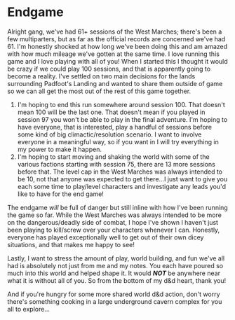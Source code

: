 Endgame
======

Alright gang, we've had 61+ sessions of the West Marches; there's been a few multiparters, but as far as the official records are concerned we've had 61. I'm honestly shocked at how long we've been doing this and am amazed with how much mileage we've gotten at the same time. I love running this game and I love playing with all of you! When I started this I thought it would be crazy if we could play 100 sessions, and that is apparently going to become a reality. I've settled on two main decisions for the lands surrounding Padfoot's Landing and wanted to share them outside of game so we can all get the most out of the rest of this game together.

  1) I'm hoping to end this run somewhere around session 100. That doesn't mean 100 will be the last one. That doesn't mean if you played in session 97 you won't be able to play in the final adventure. I'm hoping to have everyone, that is interested, play a handful of sessions before some kind of big climactic/resolution scenario. I want to involve everyone in a meaningful way, so if you want in I will try everything in my power to make it happen.
  2) I'm hoping to start moving and shaking the world with some of the various factions starting with session 75, there are 13 more sessions before that. The level cap in the West Marches was always intended to be 10, not that anyone was expected to get there...I just want to give you each some time to play/level characters and investigate any leads you'd like to have for the end game!

The endgame *will* be full of danger but still inline with how I've been running the game so far. While the West Marches was always intended to be more on the dangerous/deadly side of combat, I hope I've shown I haven't just been playing to kill/screw over your characters whenever I can. Honestly, everyone has played exceptionally well to get out of their own dicey situations, and that makes me happy to see! 

Lastly, I want to stress the amount of play, world building, and fun we've all had is absolutely not just from me and my notes. You each have poured so much into this world and helped shape it. It would ***NOT*** be anywhere near what it is without all of you. So from the bottom of my d&d heart, thank you!

And if you're hungry for some more shared world d&d action, don't worry there's something cooking in a large underground cavern complex for you all to explore...
